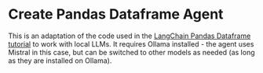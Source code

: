 # Create Pandas Dataframe Agent


This is an adaptation of the code used in the [LangChain Pandas Dataframe tutorial](https://python.langchain.com/v0.1/docs/integrations/toolkits/pandas/) to work with local LLMs. It requires Ollama installed - the agent uses Mistral in this case, but can be switched to other models as needed (as long as they are installed on Ollama).
